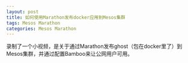 ```yaml
---
layout: post
title: 如何使用Marathon发布docker应用到Mesos集群
tags: Mesos Marathon
categories: Mesos Marathon
---
```


  录制了一个小视频，是关于通过Marathon发布ghost（包在docker里了）到Mesos集群，并通过配置Bamboo来让公网用户可用。

